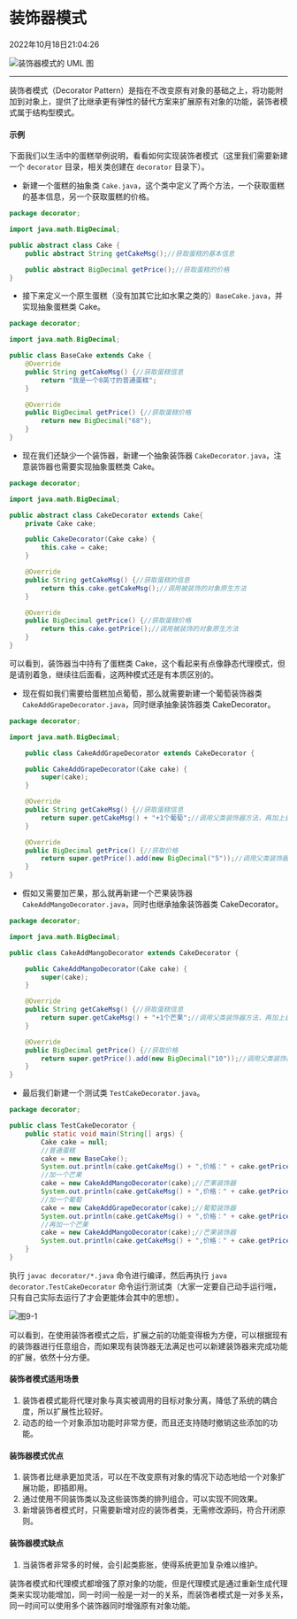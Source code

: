 # 装饰器模式

2022年10月18日21:04:26

![装饰器模式的 UML 图](https://www.runoob.com/wp-content/uploads/2014/08/20210420-decorator-1-decorator-decorator.svg)

---

装饰者模式（Decorator Pattern）是指在不改变原有对象的基础之上，将功能附加到对象上，提供了比继承更有弹性的替代方案来扩展原有对象的功能，装饰者模式属于结构型模式。

#### 示例

下面我们以生活中的蛋糕举例说明，看看如何实现装饰者模式（这里我们需要新建一个 `decorator` 目录，相关类创建在 `decorator` 目录下）。

- 新建一个蛋糕的抽象类 `Cake.java`，这个类中定义了两个方法，一个获取蛋糕的基本信息，另一个获取蛋糕的价格。

```java
package decorator;

import java.math.BigDecimal;

public abstract class Cake {
    public abstract String getCakeMsg();//获取蛋糕的基本信息

    public abstract BigDecimal getPrice();//获取蛋糕的价格
}
```

- 接下来定义一个原生蛋糕（没有加其它比如水果之类的）`BaseCake.java`，并实现抽象蛋糕类 Cake。

```java
package decorator;

import java.math.BigDecimal;

public class BaseCake extends Cake {
    @Override
    public String getCakeMsg() {//获取蛋糕信息
        return "我是一个8英寸的普通蛋糕";
    }

    @Override
    public BigDecimal getPrice() {//获取蛋糕价格
        return new BigDecimal("68");
    }
}
```

- 现在我们还缺少一个装饰器，新建一个抽象装饰器 `CakeDecorator.java`，注意装饰器也需要实现抽象蛋糕类 Cake。

```java
package decorator;

import java.math.BigDecimal;

public abstract class CakeDecorator extends Cake{
    private Cake cake;

    public CakeDecorator(Cake cake) {
        this.cake = cake;
    }

    @Override
    public String getCakeMsg() {//获取蛋糕的信息
        return this.cake.getCakeMsg();//调用被装饰的对象原生方法
    }

    @Override
    public BigDecimal getPrice() {//获取蛋糕价格
        return this.cake.getPrice();//调用被装饰的对象原生方法
    }
}
```

可以看到，装饰器当中持有了蛋糕类 Cake，这个看起来有点像静态代理模式，但是请别着急，继续往后面看，这两种模式还是有本质区别的。

- 现在假如我们需要给蛋糕加点葡萄，那么就需要新建一个葡萄装饰器类 `CakeAddGrapeDecorator.java`，同时继承抽象装饰器类 CakeDecorator。

```java
package decorator;

import java.math.BigDecimal;

    public class CakeAddGrapeDecorator extends CakeDecorator {

    public CakeAddGrapeDecorator(Cake cake) {
        super(cake);
    }

    @Override
    public String getCakeMsg() {//获取蛋糕信息
        return super.getCakeMsg() + "+1个葡萄";//调用父类装饰器方法，再加上自定义的装饰(加1个葡萄)
    }

    @Override
    public BigDecimal getPrice() {//获取价格
        return super.getPrice().add(new BigDecimal("5"));//调用父类装饰器方法，再加上自定义的装饰(加5块钱)
    }
}
```

- 假如又需要加芒果，那么就再新建一个芒果装饰器 `CakeAddMangoDecorator.java`，同时也继承抽象装饰器类 CakeDecorator。

```java
package decorator;

import java.math.BigDecimal;

public class CakeAddMangoDecorator extends CakeDecorator {

    public CakeAddMangoDecorator(Cake cake) {
        super(cake);
    }

    @Override
    public String getCakeMsg() {//获取蛋糕信息
        return super.getCakeMsg() + "+1个芒果";//调用父类装饰器方法，再加上自定义的装饰(加1个芒果)
    }

    @Override
    public BigDecimal getPrice() {//获取价格
        return super.getPrice().add(new BigDecimal("10"));//调用父类装饰器方法，再加上自定义的装饰(加10块钱)
    }
}
```

- 最后我们新建一个测试类 `TestCakeDecorator.java`。

```java
package decorator;

public class TestCakeDecorator {
    public static void main(String[] args) {
        Cake cake = null;
        //普通蛋糕
        cake = new BaseCake();
        System.out.println(cake.getCakeMsg() + ",价格：" + cake.getPrice());
        //加一个芒果
        cake = new CakeAddMangoDecorator(cake);//芒果装饰器
        System.out.println(cake.getCakeMsg() + ",价格：" + cake.getPrice());
        //加一个葡萄
        cake = new CakeAddGrapeDecorator(cake);//葡萄装饰器
        System.out.println(cake.getCakeMsg() + ",价格：" + cake.getPrice());
        //再加一个芒果
        cake = new CakeAddMangoDecorator(cake);//芒果装饰器
        System.out.println(cake.getCakeMsg() + ",价格：" + cake.getPrice());
    }
}
```

执行 `javac decorator/*.java` 命令进行编译，然后再执行 `java decorator.TestCakeDecorator` 命令运行测试类（大家一定要自己动手运行哦，只有自己实际去运行了才会更能体会其中的思想）。

![图9-1](https://cdn.jsdelivr.net/gh/liupeitao/images/202210101549911.png)

可以看到，在使用装饰者模式之后，扩展之前的功能变得极为方便，可以根据现有的装饰器进行任意组合，而如果现有装饰器无法满足也可以新建装饰器来完成功能的扩展，依然十分方便。

#### 装饰者模式适用场景

1. 装饰者模式能将代理对象与真实被调用的目标对象分离，降低了系统的耦合度，所以扩展性比较好。
2. 动态的给一个对象添加功能时非常方便，而且还支持随时撤销这些添加的功能。

#### 装饰器模式优点

1. 装饰者比继承更加灵活，可以在不改变原有对象的情况下动态地给一个对象扩展功能，即插即用。
2. 通过使用不同装饰类以及这些装饰类的排列组合，可以实现不同效果。
3. 新增装饰者模式时，只需要新增对应的装饰者类，无需修改源码，符合开闭原则。

#### 装饰器模式缺点

1. 当装饰者非常多的时候，会引起类膨胀，使得系统更加复杂难以维护。



装饰者模式和代理模式都增强了原对象的功能，但是代理模式是通过重新生成代理类来实现功能增加，同一时间一般是一对一的关系，而装饰者模式是一对多关系，同一时间可以使用多个装饰器同时增强原有对象功能。
